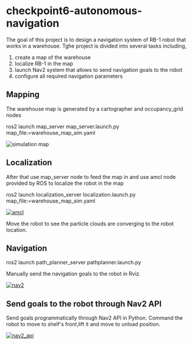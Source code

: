 # checkpoint6-autonomous-navigation

<p>The goal of this project is to design a navigation system of RB-1 robot that works in a warehouse. Tghe project is divided into several tasks including,</p>

<ol>
  <li>create a map of the warehouse</li>
  <li>localize RB-1 in the map</li>
  <li>launch Nav2 system that allows to send navigation goals to the robot</li>
  <li>configure all required navigation parameters</li>
</ol>

## Mapping
<p>The warehouse map is generated by a cartographer and occupancy_grid nodes</p>


ros2 launch map_server map_server.launch.py map_file:=warehouse_map_sim.yaml


<img alt="simulation map" src="https://github.com/ptientho/checkpoint6-autonomous-navigation/blob/main/Screen%20Shot%202023-09-21%20at%2010.47.23%20PM.png"/>

## Localization
<p>After that use map_server node to feed the map in and use amcl node provided by ROS to localize the robot in the map</p>


ros2 launch localization_server localization.launch.py map_file:=warehouse_map_sim.yaml


[![amcl](https://res.cloudinary.com/marcomontalbano/image/upload/v1695352298/video_to_markdown/images/google-drive--19I_8vkm8f01p3NrhUAf2V0YU56Jd_aE3-c05b58ac6eb4c4700831b2b3070cd403.jpg)](https://drive.google.com/file/d/19I_8vkm8f01p3NrhUAf2V0YU56Jd_aE3/view?usp=sharing "amcl")

<p>Move the robot to see the particle clouds are converging to the robot location.</p>

## Navigation


ros2 launch path_planner_server pathplanner.launch.py


<p>Manually send the navigation goals to the robot in Rviz.</p>


[![nav2](https://res.cloudinary.com/marcomontalbano/image/upload/v1695353312/video_to_markdown/images/google-drive--1gElInkLMaJh923sihuv8NjlDJRLB3pli-c05b58ac6eb4c4700831b2b3070cd403.jpg)](https://drive.google.com/file/d/1gElInkLMaJh923sihuv8NjlDJRLB3pli/view?usp=sharing "nav2")

## Send goals to the robot through Nav2 API

<p>Send goals programmatically through Nav2 API in Python. Command the robot to move to shelf's front,lift it and move to unload position.</p>

[![nav2_api](https://res.cloudinary.com/marcomontalbano/image/upload/v1695354026/video_to_markdown/images/google-drive--16bGo5mn0b_4uZYM3bCuhQiP-ljHYjJbE-c05b58ac6eb4c4700831b2b3070cd403.jpg)](https://drive.google.com/file/d/16bGo5mn0b_4uZYM3bCuhQiP-ljHYjJbE/view?usp=sharing "nav2_api")
